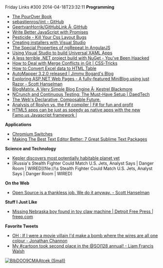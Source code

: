 Friday Links #300
2014-04-18T23:32:11
**Programming**

  * [The PourOver Book](http://newsdev.github.io/pourover/?utm_source=javascriptweekly&utm_medium=email)
  * [sebastienros/jint - GitHub](https://github.com/sebastienros/jint?utm_source=javascriptweekly&utm_medium=email)
  * [GeertvanHorrik/GitHubLink Â· GitHub](https://github.com/GeertvanHorrik/GitHubLink)
  * [Write Better JavaScript with Promises](http://davidwalsh.name/write-javascript-promises?utm_source=javascriptweekly&utm_medium=email)
  * [Pesticide - Kill Your Css Layout Bugs](http://pesticide.io/?utm_source=html5weekly&utm_medium=email)
  * [Creating installers with Visual Studio](http://blogs.msdn.com/b/bharry/archive/2014/04/18/creating-installers-with-visual-studio.aspx)
  * [The Special Properties of ngRepeat In AngularJS](http://odetocode.com/blogs/scott/archive/2014/04/17/the-special-properties-of-ngrepeat-in-angularjs.aspx)
  * [Using Visual Studio to build Universal XAML Apps](http://blogs.msdn.com/b/visualstudio/archive/2014/04/14/using-visual-studio-to-build-universal-xaml-apps.aspx)
  * [A less terrible .NET project build with NuGet - You've Been Haacked](http://haacked.com/archive/2014/04/15/nuget-build-dependencies/)
  * [How to Deal with Merge Conflicts in Git | CSS-Tricks](http://css-tricks.com/deal-merge-conflicts-git/)
  * [How to Convert Excel data to HTML Table](http://www.labnol.org/internet/tools/convert-excel-data-to-html-table/6119/#html)
  * [AutoMapper 3.2.0 released | Jimmy Bogard's Blog](http://lostechies.com/jimmybogard/2014/04/15/automapper-3-2-0-released/)
  * [Exploring ASP.NET Web Pages - A fully-featured MiniBlog using just Razor - Scott Hanselman](http://www.hanselman.com/blog/ExploringASPNETWebPagesAFullyfeaturedMiniBlogUsingJustRazor.aspx)
  * [BlogMatrix. A Very Simple Blog Engine Â· Kestrel Blackmore](http://www.kestrelblackmore.com/projects/blogmatrix)
  * [NCrunch and Continuous Testing: The Must-Have Setup | DaedTech](http://www.daedtech.com/ncrunch-and-continuous-testing-the-must-have-setup)
  * [The Web's Declarative, Composable Future.](http://addyosmani.com/blog/the-webs-declarative-composable-future/?utm_source=html5weekly&utm_medium=email)
  * [Analysis of Roslyn vs. the F# compiler | F# for fun and profit](http://fsharpforfunandprofit.com/posts/roslyn-vs-fsharp-compiler/)
  * [HTML5 apps can be just as speedy as native apps with the new Famo.us Javascript framework |](http://venturebeat.com/2014/04/09/html5-apps-can-be-just-as-speedy-as-native-apps-with-the-new-famo-us-javascript-framework/?utm_source=html5weekly&utm_medium=email)

**Applications**

  * [Chromium Switches](http://kurtextrem.github.io/ChromiumFlags/?utm_source=html5weekly&utm_medium=email)
  * [Making The Best Text Editor Better: 7 Great Sublime Text Packages](http://www.makeuseof.com/tag/making-best-text-editor-better-7-great-sublime-text-packages/)

**Science and Technology**

  * [Kepler discovers most potentially habitable planet yet](http://www.gizmag.com/kepler-186f/31702/)
  * [Russia's Stealth Fighter Could Match U.S. Jets, Analyst Says | Danger Room | WIRED](file://\\s Stealth Fighter Could Match U.S. Jets, Analyst Says | Danger Room | WIRED)

**On the Web**

  * [Open Source is a thankless job. We do it anyway. - Scott Hanselman](http://www.hanselman.com/blog/OpenSourceIsAThanklessJobWeDoItAnyway.aspx)

**Stuff I Just Like**

  * [Missing Nebraska boy found in toy claw machine | Detroit Free Press | freep.com](http://www.freep.com/article/20140416/NEWS07/304160076/Missing-Nebraska-boy-found-in-toy-claw-machine)

**Favorite Tweets**

  * [OH : If I were a movie villain I'd make a bomb where the wires are all one colour - Jonathan Channon](https://twitter.com/jchannon/status/455434609258692609)
  * [My #cartoon took second place in the @SOI128 annual! - Liam Francis Walsh](https://twitter.com/liam_f_walsh/status/456767061515972608)

[![BlbDOO9CMAAtcek (Small)](/cdn/images/blog/Windows-Live-Writer/Friday-Links-300_1100E/BlbDOO9CMAAtcek%20(Small)_thumb.jpg)](/cdn/images/blog/Windows-Live-Writer/Friday-Links-300_1100E/BlbDOO9CMAAtcek%20(Small)_2.jpg)
